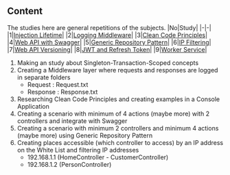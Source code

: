 ## Content
The studies here are general repetitions of the subjects.
|No|Study|
|-|-|
|1|[Injection Lifetime](InjectionLifetime)|
|2|[Logging Middleware](LoggingMiddleware)|
|3|[Clean Code Principles](CleanCodePrinciples)|
|4|[Web API with Swagger](WebApiWithSwagger)|
|5|[Generic Repository Pattern](EFCoreGenericRepositoryPattern)|
|6|[IP Filtering](IPFiltering)|
|7|[Web API Versioning](WebApiVersioning)|
|8|[JWT and Refresh Token](JWTandRefreshToken)|
|9|[Worker Service](WorkerService)|
1. Making an study about Singleton-Transaction-Scoped concepts 
2. Creating a Middleware layer where requests and responses are logged in separate folders
    - Request  : Request.txt
    - Response : Response.txt
3. Researching Clean Code Principles and creating examples in a Console Application
4. Creating a scenario with minimum of 4 actions (maybe more) with 2 controllers and integrate with Swagger
5. Creating a scenario with minimum 2 controllers and minimum 4 actions (maybe more) using Generic Repository Pattern
6. Creating places accessible (which controller to access) by an IP address on the White List and filtering IP addresses
    - 192.168.1.1 (HomeController - CustomerController)
    - 192.168.1.2 (PersonController)
